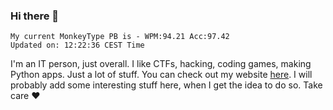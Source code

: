 ### Hi there 👋
<!-- PB START -->
```
My current MonkeyType PB is - WPM:94.21 Acc:97.42
Updated on: 12:22:36 CEST Time
```
<!-- PB END -->
I'm an IT person, just overall. I like CTFs, hacking, coding games, making Python apps. Just a lot of stuff.
You can check out my website [here](https://skill3472.github.io/).
I will probably add some interesting stuff here, when I get the idea to do so. Take care ❤️
